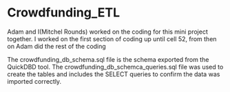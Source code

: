 # Crowdfunding_ETL

Adam and I(Mitchel Rounds) worked on the coding for this mini project together. I worked on the first section of coding up until cell 52, from then on Adam did the rest of the coding

The crowdfunding_db_schema.sql file is the schema exported from the QuickDBD tool. The crowdfunding_db_schemca_queries.sql file was used to create the tables and includes the SELECT queries to confirm the data was imported correctly.
